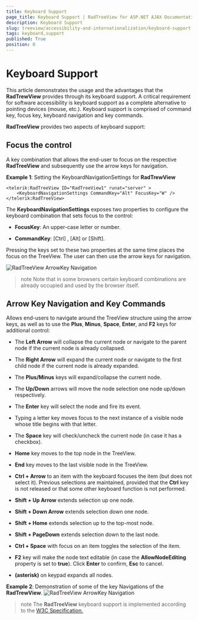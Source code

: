 ```yaml
---
title: Keyboard Support
page_title: Keyboard Support | RadTreeView for ASP.NET AJAX Documentation
description: Keyboard Support
slug: treeview/accessibility-and-internationalization/keyboard-support
tags: keyboard,support
published: True
position: 0
---
```


# Keyboard Support



This article demonstrates the usage and the advantages that the **RadTrewView** provides through its keyboard support. A critical requirement for software accessibility is keyboard support as a complete alternative to pointing devices (mouse, etc.). Keyboard support is comprised of command key, focus key, keyboard navigation and key commands.

**RadTreeView** provides two aspects of keyboard support:

## Focus the control 

A key combination that allows the end-user to focus on the respective **RadTreeView** and subsequently use the arrow keys for navigation. 


**Example 1**: Setting the KeyboardNavigationSettings for **RadTrewView**

````ASPNET
<telerik:RadTreeView ID="RadTreeView1" runat="server" >
    <KeyboardNavigationSettings CommandKey="Alt" FocusKey="W" />
</telerik:RadTreeView>
````

The **KeyboardNavigationSettings** exposes two properties to configure the keyboard combination that sets focus to the control: 

* **FocusKey**: An upper-case letter or number.

* **CommandKey**: [Ctrl] , [Alt] or [Shift].

Pressing the keys set to these two properties at the same time places the focus on the TreeView. The user can then use the arrow keys for navigation. 

![RadTreeView ArrowKey Navigation](images/treeview_keyboardsupport01g.gif)

>note Note that in some browsers certain keyboard combinations are already occupied and used by the browser itself. 
>

## Arrow Key Navigation and Key Commands

Allows end-users to navigate around the TreeView structure using the arrow keys, as well as to use the **Plus**, **Minus**, **Space**, **Enter**, and **F2** keys for additional control:

* The **Left Arrow** will collapse the current node or navigate to the parent node if the current node is already collapsed.

* The **Right Arrow** will expand the current node or navigate to the first child node if the current node is already expanded.

* The **Plus/Minus** keys will expand/collapse the current node.

* The **Up/Down** arrows will move the node selection one node up/down respectively.

* The **Enter** key will select the node and fire its event.

* Typing a letter key moves focus to the next instance of a visible node whose title begins with that letter.

* The **Space** key will check/uncheck the current node (in case it has a checkbox).

* **Home** key moves to the top node in the TreeView.

* **End** key moves to the last visible node in the TreeView.

* **Ctrl + Arrow** to an item with the keyboard focuses the item (but does not select it). Previous selections are maintained, provided that the **Ctrl** key is not released or that some other keyboard function is not performed.

* **Shift + Up Arrow** extends selection up one node.

* **Shift + Down Arrow** extends selection down one node.

* **Shift + Home** extends selection up to the top-most node.

* **Shift + PageDown** extends selection down to the last node.

* **Ctrl + Space** with focus on an item toggles the selection of the item.

* **F2** key will make the node text editable (in case the **AllowNodeEditing** property is set to **true**). Click **Enter** to confirm, **Esc** to cancel.

* **(asterisk)** on keypad expands all nodes.

**Example 2**: Demonstration of some of the key Navigations of the **RadTrewView**.
![RadTreeView ArrowKey Navigation](images/treeview_keyboardsupport02.gif)

>note The **RadTreeView** keyboard support is implemented according to the [W3C Specification. ](http://www.w3.org/TR/2010/WD-wai-aria-practices-20100916/#TreeView)
>

